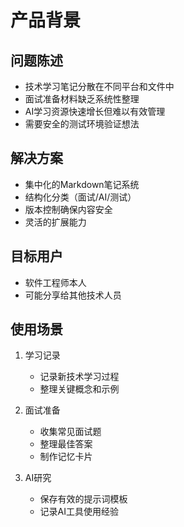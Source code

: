 # 产品背景

## 问题陈述
- 技术学习笔记分散在不同平台和文件中
- 面试准备材料缺乏系统性整理
- AI学习资源快速增长但难以有效管理
- 需要安全的测试环境验证想法

## 解决方案
- 集中化的Markdown笔记系统
- 结构化分类（面试/AI/测试）
- 版本控制确保内容安全
- 灵活的扩展能力

## 目标用户
- 软件工程师本人
- 可能分享给其他技术人员

## 使用场景
1. 学习记录
   - 记录新技术学习过程
   - 整理关键概念和示例

2. 面试准备
   - 收集常见面试题
   - 整理最佳答案
   - 制作记忆卡片

3. AI研究
   - 保存有效的提示词模板
   - 记录AI工具使用经验
